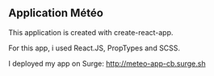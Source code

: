 ## Application Météo

This application is created with create-react-app.

For this app, i used React.JS, PropTypes and SCSS.

I deployed my app on Surge: http://meteo-app-cb.surge.sh

